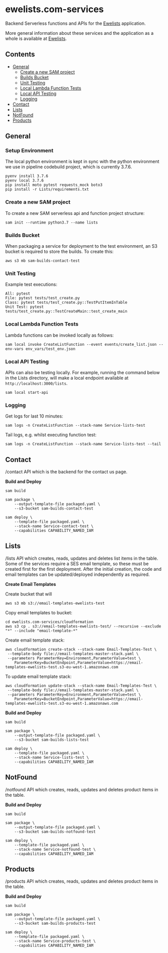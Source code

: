 # ewelists.com-services
Backend Serverless functions and APIs for the [Ewelists](https://github.com/Ewelists/ewelists.com) application.

More general information about these services and the application as a whole is available at [Ewelists](https://github.com/Ewelists/ewelists.com).


## Contents

- [General](#general)
  - [Create a new SAM project](#create-a-new-sam-project)
  - [Builds Bucket](#builds-bucket)
  - [Unit Testing](#unit-testing)
  - [Local Lambda Function Tests](#local-lambda-function-tests)
  - [Local API Testing](#local-api-testing)
  - [Logging](#logging)
- [Contact](#contact)
- [Lists](#lists)
- [NotFound](#notfound)
- [Products](#products)


## General

### Setup Environment
The local python environment is kept in sync with the python environment we use in pipeline codebuild project, which is currently 3.7.6.
```
pyenv install 3.7.6
pyenv local 3.7.6
pip install moto pytest requests_mock boto3
pip install -r Lists/requirements.txt
```

### Create a new SAM project

To create a new SAM serverless api and function project structure:
```
sam init --runtime python3.7 --name lists
```

### Builds Bucket

When packaging a service for deployment to the test environment, an S3 bucket is required to store the builds.  To create this:
```
aws s3 mb sam-builds-contact-test
```

### Unit Testing
Example test executions:
```
All: pytest
File: pytest tests/test_create.py
Class: pytest tests/test_create.py::TestPutItemInTable
Unit Test: pytest tests/test_create.py::TestCreateMain::test_create_main
```

### Local Lambda Function Tests
Lambda functions can be invoked locally as follows:
```
sam local invoke CreateListFunction --event events/create_list.json --env-vars env_vars/test_env.json
```

### Local API Testing
APIs can also be testing locally.  For example, running the command below in the Lists directory, will make a local endpoint available at `http://localhost:3000/lists`.
```
sam local start-api
```

### Logging
Get logs for last 10 minutes:
```
sam logs -n CreateListFunction --stack-name Service-lists-test
```

Tail logs, e.g. whilst executing function test:
```
sam logs -n CreateListFunction --stack-name Service-lists-test --tail
```


## Contact

/contact API which is the backend for the contact us page.

**Build and Deploy**

```
sam build

sam package \
    --output-template-file packaged.yaml \
    --s3-bucket sam-builds-contact-test

sam deploy \
    --template-file packaged.yaml \
    --stack-name Service-contact-test \
    --capabilities CAPABILITY_NAMED_IAM
```

## Lists
/lists API which creates, reads, updates and deletes list items in the table.  Some of the services require a SES email template, so these must be created first for the first deployment.  After the initial creation, the code and email templates can be updated/deployed independently as required.

**Create Email Templates**

Create bucket that will
```
aws s3 mb s3://email-templates-ewelists-test
```

Copy email templates to bucket:
```
cd ewelists.com-services/cloudformation
aws s3 cp . s3://email-templates-ewelists-test/ --recursive --exclude "*" --include "email-template-*"
```

Create email template stack:
```
aws cloudformation create-stack --stack-name Email-Templates-Test \
 --template-body file://email-templates-master-stack.yaml \
 --parameters ParameterKey=Environment,ParameterValue=test \
    ParameterKey=BucketEndpoint,ParameterValue=https://email-templates-ewelists-test.s3-eu-west-1.amazonaws.com
```

To update email template stack:
```
aws cloudformation update-stack --stack-name Email-Templates-Test \
 --template-body file://email-templates-master-stack.yaml \
 --parameters ParameterKey=Environment,ParameterValue=test \
    ParameterKey=BucketEndpoint,ParameterValue=https://email-templates-ewelists-test.s3-eu-west-1.amazonaws.com
```

**Build and Deploy**

```
sam build

sam package \
    --output-template-file packaged.yaml \
    --s3-bucket sam-builds-lists-test

sam deploy \
    --template-file packaged.yaml \
    --stack-name Service-lists-test \
    --capabilities CAPABILITY_NAMED_IAM
```

## NotFound
/notfound API which creates, reads, updates and deletes product items in the table.

**Build and Deploy**

```
sam build

sam package \
    --output-template-file packaged.yaml \
    --s3-bucket sam-builds-notfound-test

sam deploy \
    --template-file packaged.yaml \
    --stack-name Service-notfound-test \
    --capabilities CAPABILITY_NAMED_IAM
```

## Products
/products API which creates, reads, updates and deletes product items in the table.

**Build and Deploy**

```
sam build

sam package \
    --output-template-file packaged.yaml \
    --s3-bucket sam-builds-products-test

sam deploy \
    --template-file packaged.yaml \
    --stack-name Service-products-test \
    --capabilities CAPABILITY_NAMED_IAM
```
